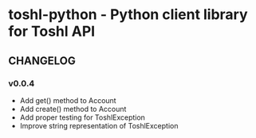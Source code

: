# toshl-python - Python client library for Toshl API

## CHANGELOG

### v0.0.4

- Add get() method to Account
- Add create() method to Account
- Add proper testing for ToshlException
- Improve string representation of ToshlException
